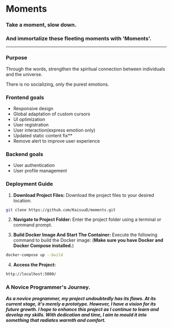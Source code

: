 # Moments

### Take a moment, slow down. 

### And immortalize these fleeting moments with 'Moments'.
---


### Purpose
Through the words, strengthen the spiritual connection between individuals and the universe.

There is no socializing, only the purest emotions.

### Frontend goals
- Responsive design
- Global adaptation of custom cursors
- UI optimization
- User registration
- User interaction(express emotion only)
- Updated static content fix**
- Remove alert to improve user experience

### Backend goals
- User authentication
- User profile management

### Deployment Guide
1. **Download Project Files:** Download the project files to your desired location.

```sh
git clone https://github.com/KaisuuD/moments.git
```

2. **Navigate to Project Folder:** Enter the project folder using a terminal or command prompt.

3. **Build Docker Image And Start The Container:** Execute the following command to build the Docker image:
(**Make sure you have Docker and Docker Compose installed.**)

```sh
docker-compose up --build
```

4. **Access the Project:** 

```sh
http://localhost:5000/
```

### A Novice Programmer's Journey.
***As a novice programmer, my project undoubtedly has its flaws. At its current stage, it's merely a prototype. However, I have a vision for its future growth. I hope to enhance this project as I continue to learn and develop my skills. With dedication and time, I aim to mould it into something that radiates warmth and comfort.***